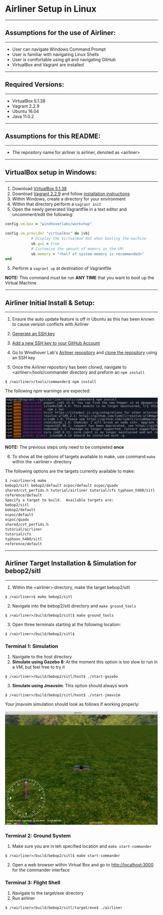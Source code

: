 # Airliner Setup in Linux
***
## Assumptions for the use of Airliner:
***
* User can navigate Windows Command Prompt
* User is familiar with navigating Linux Shells
* User is comfortable using git and navigating GitHub
* VirtualBox and Vagrant are installed

***
## Required Versions:
***
* VirtualBox 5.1.38
* Vagrant 2.2.9
* Ubuntu 16.04
* Java 11.0.2

***
## Assumptions for this README:
***
* The repository name for airliner is airliner, denoted as <airliner\>

***
## VirtualBox setup in Windows:
***

1. Download [VirtualBox 5.1.38](https://www.virtualbox.org/wiki/Download_Old_Builds_5_1 "VirtualBox 5.1.38")
2. Download [Vagrant 2.2.9](https://www.vagrantup.com/downloads "Vagrant 2.2.9") and follow [installation instructions](https://www.vagrantup.com/docs/installation)
2. Within Windows, create a directory for your environment
3. Within that directory perform a `vagrant init`
4. Open the newly generated Vagrantfile in a text editor and uncomment/edit the following: 

```ruby
config.vm.box = "windhoverlabs/workshop"
```

```ruby
config.vm.provider "virtualbox" do |vb|
            # Display the VirtualBox GUI when booting the machine
            vb.gui = true
            # Customize the amount of memory on the VM:
            vb.memory = "<half of system memory is recommended>"
end
```

5. Perform a `vagrant up` at destination of Vagrantfile

**NOTE:** This command must be run **ANY TIME** that you want to boot up the Virtual Machine

***
## Airliner Initial Install & Setup:
***
1. Ensure the auto update feature is off in Ubuntu as this has been known to cause version conflicts with Airliner

2. [Generate an SSH key](https://docs.github.com/en/github/authenticating-to-github/generating-a-new-ssh-key-and-adding-it-to-the-ssh-agent)

3. [Add a new SSH key to your GitHub Account](https://docs.github.com/en/github/authenticating-to-github/adding-a-new-ssh-key-to-your-github-account)

4. Go to Windhover Lab's [Airliner repository](https://github.com/WindhoverLabs/airliner) and [clone the repository](https://docs.github.com/en/github/creating-cloning-and-archiving-repositories/cloning-a-repository) using an SSH key

5. Once the Airliner repository has been cloned, navigate to <airliner\>/tools/commander directory and preform an `npm install`  
```shell
$ /<airliner>/tools/commander$ npm install
```
The following npm warnings are expected:

![2](resources/npm_install.PNG "NPM Warnings")

**NOTE:** The previous steps only need to be completed **once** 

6. To show all the options of targets available to make, use command `make` within the <airliner\> directory

The following options are the targets currently available to make:
```shell
$ /<airliner>$ make
bebop2/sitl bebop2/default ocpoc/default ocpoc/quadx shared/cvt_perfids.h tutorial/airliner tutorial/cfs typhoon_h480/sitl reference/default
Specify a target to build.  Available targets are:
bebop2/sitl
bebop2/default
ocpoc/default
ocpoc/quadx
shared/cvt_perfids.h
tutorial/airliner
tutorial/cfs
typhoon_h480/sitl
reference/default
``` 

***
## Airliner Target Installation & Simulation for bebop2/sitl
***
1. Within the <airliner\> directory, make the target bebop2/sitl
```shell
$ /<airliner>$ make bebop2/sitl
```
2. Navigate into the bebop2/sitl directory and `make ground_tools`
```shell
$ /<airliner>/build/bebop2/sitl$ make ground_tools
```
3. Open three terminals starting at the following location: 
```shell
$ /<airliner>/build/bebop2/sitl$
``` 

### Terminal 1: Simulation

1. Navigate to the host directory
2. **Simulate using Gazebo 8**: At the moment this option is too slow to run in a VM, but feel free to try it 
```shell
$ /<airliner>/build/bebop2/sitl/host$ ./start-gazebo
``` 
3. **Simulate using Jmavsim**: This option should always work 
```shell
$ /<airliner>/build/bebop2/sitl/host$ ./start-jmavsim
``` 

Your jmavsim simulation should look as follows if working properly:

![4](resources/jmavsim_start.PNG "Jmavsim Successful")


### Terminal 2: Ground System
1. Make sure you are in teh specified location and `make start-commander`
```shell
$ /<airliner>/build/bebop2/sitl$ make start-commander
```
2. Open a web browser within Virtual Box and go to [http://localhost:3000](http://localhost:3000 "localhost:3000") for the commander interface


### Terminal 3: Flight Shell
1. Navigate to the target/exe directory
2. Run airliner
```shell
$ /<airliner>/build/bebop2/sitl/target/exe$ ./airliner
```
